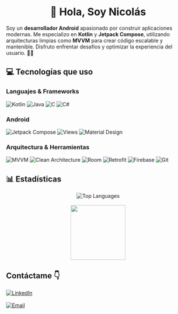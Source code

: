 <div align="center">
<h1>👋 Hola, Soy Nicolás</h1>
</div>

Soy un **desarrollador Android** apasionado por construir aplicaciones modernas. Me especializo en **Kotlin** y **Jetpack Compose**, utilizando arquitecturas limpias como **MVVM** para crear código escalable y mantenible. Disfruto enfrentar desafíos y optimizar la experiencia del usuario. 🚀📱

## 💻 Tecnologías que uso

### Languajes & Frameworks
![Kotlin](https://img.shields.io/badge/Kotlin-0095D5?logo=kotlin&logoColor=white&style=for-the-badge)
![Java](https://img.shields.io/badge/Java-007396?logo=java&logoColor=white&style=for-the-badge)
![C](https://img.shields.io/badge/C-A8B9CC?logo=c&logoColor=black&style=for-the-badge)
![C#](https://img.shields.io/badge/C%23-239120?logo=c-sharp&logoColor=white&style=for-the-badge)

### Android
![Jetpack Compose](https://img.shields.io/badge/Jetpack%20Compose-4285F4?logo=android&logoColor=white&style=for-the-badge)
![Views](https://img.shields.io/badge/Views-34A853?logo=android&logoColor=white&style=for-the-badge)
![Material Design](https://img.shields.io/badge/Material%20Design-757575?logo=material-design&logoColor=white&style=for-the-badge)

### Arquitectura & Herramientas
![MVVM](https://img.shields.io/badge/MVVM-FF6F00?style=for-the-badge)
![Clean Architecture](https://img.shields.io/badge/Clean%20Architecture-8E44AD?style=for-the-badge)
![Room](https://img.shields.io/badge/Room-FFCA28?logo=android&logoColor=black&style=for-the-badge)
![Retrofit](https://img.shields.io/badge/Retrofit-3DDC84?logo=android&logoColor=white&style=for-the-badge)
![Firebase](https://img.shields.io/badge/Firebase-FFCA28?logo=firebase&logoColor=black&style=for-the-badge)
![Git](https://img.shields.io/badge/Git-F05032?logo=git&logoColor=white&style=for-the-badge)

## 📊 Estadísticas

<div align="center">
  <img src="https://github-readme-stats.vercel.app/api/top-langs/?username=nicolasCristaldo&layout=compact&theme=merko" alt="Top Languages" />
  <br><br>
  <!-- <img src="https://github-readme-stats.vercel.app/api?username=nicolasCristaldo&show_icons=true&theme=merko" height="150" /> -->
  <img src="https://github-readme-streak-stats.herokuapp.com/?user=nicolasCristaldo&theme=merko" height="150" />
</div>

## Contáctame 👇
[![LinkedIn](https://img.shields.io/badge/LinkedIn-Nicol%C3%A1s%20Cristaldo-blue?style=for-the-badge&logo=linkedin)](https://www.linkedin.com/in/nicolás-cristaldo-76320a378/)
<br><br>
[![Email](https://img.shields.io/badge/Email-Enviar-green?style=for-the-badge&logo=gmail)](mailto:crist4545@gmail.com)

